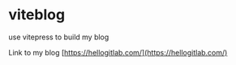 # viteblog
use vitepress to build my blog

Link to my blog [https://hellogitlab.com/](https://hellogitlab.com/)
